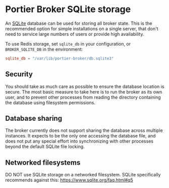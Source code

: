 # Portier Broker SQLite storage

An [SQLite] database can be used for storing all broker state. This is the
recommended option for simple installations on a single server, that don't need
to service large numbers of users or provide high availability.

To use Redis storage, set `sqlite_db` in your configuration, or
`BROKER_SQLITE_DB` in the environment:

```toml
sqlite_db = "/var/lib/portier-broker/db.sqlite3"
```

[SQLite]: https://www.sqlite.org/index.html

## Security

You should take as much care as possible to ensure the database location is
secure. The most basic measure to take here is to run the broker as its own
user, and to prevent other processes from reading the directory containing the
database using filesystem permissions.

## Database sharing

The broker currently does not support sharing the database across multiple
instances. It expects to be the only one accessing the database file, and does
not put any special effort into synchronizing with other processes beyond the
default SQLite file locking.

## Networked filesystems

DO NOT use SQLite storage on a networked filesystem. SQLite specifically
recommends against this: https://www.sqlite.org/faq.html#q5
